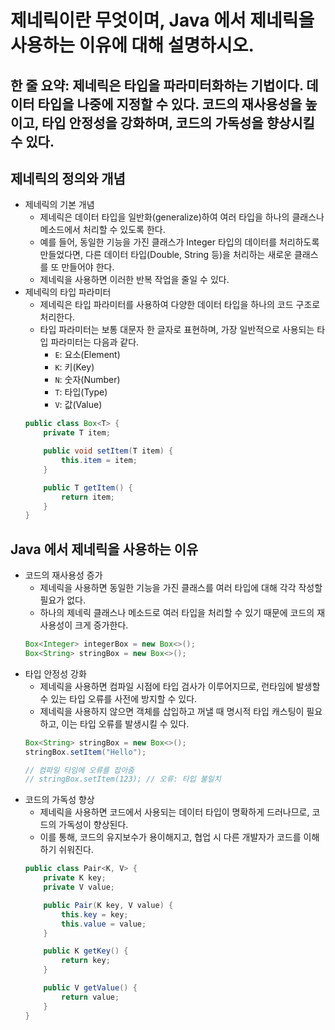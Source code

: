 # 제네릭이란 무엇이며, Java 에서 제네릭을 사용하는 이유에 대해 설명하시오.

## 한 줄 요약: 제네릭은 타입을 파라미터화하는 기법이다. 데이터 타입을 나중에 지정할 수 있다. 코드의 재사용성을 높이고, 타입 안정성을 강화하며, 코드의 가독성을 향상시킬 수 있다.

## 제네릭의 정의와 개념
- 제네릭의 기본 개념
    - 제네릭은 데이터 타입을 일반화(generalize)하여 여러 타입을 하나의 클래스나 메소드에서 처리할 수 있도록 한다.
    - 예를 들어, 동일한 기능을 가진 클래스가 Integer 타입의 데이터를 처리하도록 만들었다면, 다른 데이터 타입(Double, String 등)을 처리하는 새로운 클래스를 또 만들어야 한다.
    - 제네릭을 사용하면 이러한 반복 작업을 줄일 수 있다.
- 제네릭의 타입 파라미터
    - 제네릭은 타입 파라미터를 사용하여 다양한 데이터 타입을 하나의 코드 구조로 처리한다.
    - 타입 파라미터는 보통 대문자 한 글자로 표현하며, 가장 일반적으로 사용되는 타입 파라미터는 다음과 같다.
        - `E`: 요소(Element)
        - `K`: 키(Key)
        - `N`: 숫자(Number)
        - `T`: 타입(Type)
        - `V`: 값(Value)
    ```Java
    public class Box<T> {
        private T item;

        public void setItem(T item) {
            this.item = item;
        }

        public T getItem() {
            return item;
        }
    }
    ```

## Java 에서 제네릭을 사용하는 이유
- 코드의 재사용성 증가
    - 제네릭을 사용하면 동일한 기능을 가진 클래스를 여러 타입에 대해 각각 작성할 필요가 없다.
    - 하나의 제네릭 클래스나 메소드로 여러 타입을 처리할 수 있기 때문에 코드의 재사용성이 크게 증가한다.
    ``` Java
    Box<Integer> integerBox = new Box<>();
    Box<String> stringBox = new Box<>();
    ```
- 타입 안정성 강화
    - 제네릭을 사용하면 컴파일 시점에 타입 검사가 이루어지므로, 런타임에 발생할 수 있는 타입 오류를 사전에 방지할 수 있다.
    - 제네릭을 사용하지 않으면 객체를 삽입하고 꺼낼 때 명시적 타입 캐스팅이 필요하고, 이는 타입 오류를 발생시킬 수 있다.
    ```Java
    Box<String> stringBox = new Box<>();
    stringBox.setItem("Hello");

    // 컴파일 타임에 오류를 잡아줌
    // stringBox.setItem(123); // 오류: 타입 불일치
    ```
- 코드의 가독성 향상
    - 제네릭을 사용하면 코드에서 사용되는 데이터 타입이 명확하게 드러나므로, 코드의 가독성이 향상된다.
    - 이를 통해, 코드의 유지보수가 용이해지고, 협업 시 다른 개발자가 코드를 이해하기 쉬워진다.
    ```Java
    public class Pair<K, V> {
        private K key;
        private V value;

        public Pair(K key, V value) {
            this.key = key;
            this.value = value;
        }

        public K getKey() {
            return key;
        }

        public V getValue() {
            return value;
        }
    }
    ```

